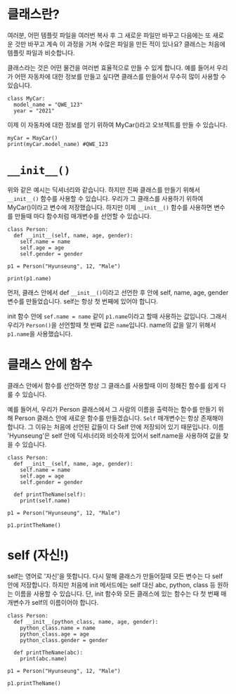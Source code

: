 # 클래스란?
여러분, 어떤 템플릿 파일을 여러번 복사 후 그 새로운 파일만 바꾸고 다음에는 또 새로운 것만 바꾸고 계속 이 과정을 거쳐 수많은 파일을 만든 적이 있나요? 클래스는 처음에 템플릿 파일과 비슷합니다.

클래스라는 것은 어떤 물건을 여러번 효율적으로 만들 수 있게 합니다. 예를 들어서 우리가 어떤 자동차에 대한 정보를 만들고 싶다면 클래스를 만들어서 무수히 많이 사용할 수 있습니다.

```
class MyCar:
  model_name = "QWE_123"
  year = "2021"
```

이제 이 자동차에 대한 정보를 얻기 위하여 MyCar()라고 오브젝트를 만들 수 있습니다.

```
myCar = MayCar()
print(myCar.model_name) #QWE_123
```

# `__init__()`
위와 같은 예시는 딕셔너리와 같습니다. 하지만 진짜 클래스를 만들기 위해서 `__init__()` 함수를 사용할 수 있습니다. 우리가 그 클래스를 사용하기 위하여 MyCar()이라고 변수에 저장했습니다. 하지만 이제 `__init__()` 함수를 사용하면 변수를 만들때 마다 함수처럼 매개변수를 선언할 수 있습니다.

```
class Person:
  def __init__(self, name, age, gender):
    self.name = name
    self.age = age
    self.gender = gender

p1 = Person("Hyunseung", 12, "Male")

print(p1.name)
```

먼저, 클래스 안에서 def `__init__()`이라고 선언한 후 안에 self, name, age, gender 변수를 만들었습니다. self는 항상 첫 번째에 있어야 합니다.

init 함수 안에 `sef.name = name` 같이 `p1.name`이라고 할때 사용하는 값입니다. 그래서 우리가 `Person()`을 선언할때 첫 번째 값은 `name`입니다. name의 값을 알기 위해서 `p1.name`을 사용했습니다.

# 클래스 안에 함수
클래스 안에서 함수를 선언하면 항상 그 클래스를 사용할때 이미 정해진 함수를 쉽게 다룰 수 있습니다.

예를 들어서, 우리가 Person 클래스에서 그 사람의 이름을 출력하는 함수를 만들기 위해 Person 클래스 안에 새로운 함수를 만들겠습니다. `Self` 매개변수는 항상 존재해야 합니다. 그 이유는 처음에 선언된 값들이 다 Self 안에 저장되어 있기 때문입니다. 이름 'Hyunseung'은 self 안에 딕셔너리와 비슷하게 있어서 self.name을 사용하여 값을 찾을 수 있습니다.

```
class Person:
  def __init__(self, name, age, gender):
    self.name = name
    self.age = age
    self.gender = gender

  def printTheName(self):
    print(self.name)

p1 = Person("Hyunseung", 12, "Male")

p1.printTheName()
```

# self (자신!)
self는 영어로 '자신'을 뜻합니다. 다시 말해 클래스가 만들어질때 모든 변수는 다 self 안에 저장합니다. 하지만 처음에 init 메서드에는 self 대신 abc, python, class 등 원하는 이름을 사용할 수 있습니다. 단, init 함수와 모든 클래스에 있는 함수는 다 첫 번째 매개변수가 self의 이름이어야 합니다.

```
class Person:
  def __init__(python_class, name, age, gender):
    python_class.name = name
    python_class.age = age
    python_class.gender = gender

  def printTheName(abc):
    print(abc.name)

p1 = Person("Hyunseung", 12, "Male")

p1.printTheName()
```
